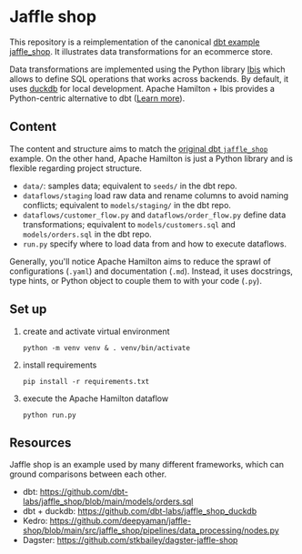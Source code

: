 # Jaffle shop

This repository is a reimplementation of the canonical [dbt example jaffle_shop](https://github.com/dbt-labs/jaffle_shop). It illustrates data transformations for an ecommerce store.

Data transformations are implemented using the Python library [Ibis](https://ibis-project.org/) which allows to define SQL operations that works across backends. By default, it uses [duckdb](https://duckdb.org/) for local development. Apache Hamilton + Ibis provides a Python-centric alternative to dbt ([Learn more](https://hamilton.dagworks.io/en/latest/integrations/ibis/)).

## Content
The content and structure aims to match the [original dbt `jaffle_shop`](https://github.com/dbt-labs/jaffle_shop/tree/main) example. On the other hand, Apache Hamilton is just a Python library and is flexible regarding project structure.

- `data/`: samples data; equivalent to `seeds/` in the dbt repo.
- `dataflows/staging` load raw data and rename columns to avoid naming conflicts; equivalent to `models/staging/` in the dbt repo.
- `dataflows/customer_flow.py` and `dataflows/order_flow.py` define data transformations; equivalent to `models/customers.sql` and `models/orders.sql` in the dbt repo.
- `run.py` specify where to load data from and how to execute dataflows.

 Generally, you'll notice Apache Hamilton aims to reduce the sprawl of configurations (`.yaml`) and documentation (`.md`). Instead, it uses docstrings, type hints, or Python object to couple them to with your code (`.py`).

## Set up
1. create and activate virtual environment

    ```script
    python -m venv venv & . venv/bin/activate
    ```
2. install requirements

    ```script
    pip install -r requirements.txt
    ```

3. execute the Apache Hamilton dataflow

    ```script
    python run.py
    ```

## Resources
Jaffle shop is an example used by many different frameworks, which can ground comparisons between each other.

- dbt: https://github.com/dbt-labs/jaffle_shop/blob/main/models/orders.sql
- dbt + duckdb: https://github.com/dbt-labs/jaffle_shop_duckdb
- Kedro: https://github.com/deepyaman/jaffle-shop/blob/main/src/jaffle_shop/pipelines/data_processing/nodes.py
- Dagster: https://github.com/stkbailey/dagster-jaffle-shop
